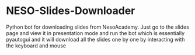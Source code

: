 # NESO-Slides-Downloader
Python bot for downloading slides from NesoAcademy. Just go to the slides page and view it in presentation mode and run the bot which is essentially pyautogui and it will download all the slides one by one by interacting with the keyboard and mouse
